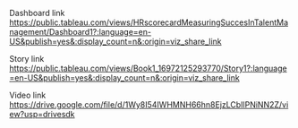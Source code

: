 Dashboard link https://public.tableau.com/views/HRscorecardMeasuringSuccesInTalentManagement/Dashboard1?:language=en-US&publish=yes&:display_count=n&:origin=viz_share_link

Story link https://public.tableau.com/views/Book1_16972125293770/Story1?:language=en-US&publish=yes&:display_count=n&:origin=viz_share_link

Video link https://drive.google.com/file/d/1Wy8I54IWHMNH66hn8EjzLCbIlPNiNN2Z/view?usp=drivesdk 
